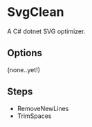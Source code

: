 # SvgClean

A C# dotnet SVG optimizer.

## Options

(none..yet!)

## Steps

- RemoveNewLines
- TrimSpaces
